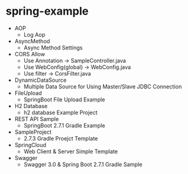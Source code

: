 # spring-example

- AOP
    - Log Aop
- AsyncMethod
    - Async Method Settings 
- CORS Allow
    - Use Annotation -> SampleController.java
    - Use WebConfig(global) -> WebConfig.java
    - Use filter -> CorsFilter.java
- DynamicDataSource
    - Multiple Data Source for Using Master/Slave JDBC Connection
- FileUpload
    - SpringBoot File Upload Example
- H2 Database
    - h2 database Example Project
- REST API Sample
    - SpringBoot 2.7.1 Gradle Example
- SampleProject
    - 2.7.3 Gradle Proejct Template
- SpringCloud
    - Web Client & Server Simple Template
- Swagger
    - Swagger 3.0 & Spring Boot 2.7.1 Gradle Sample
